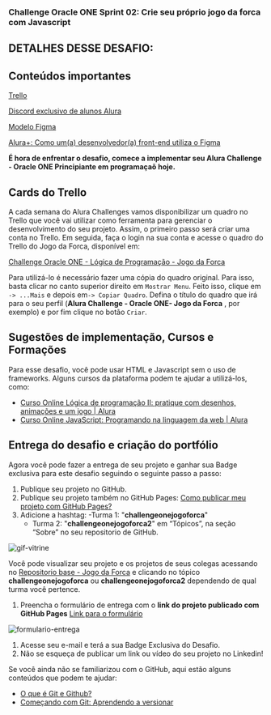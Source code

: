 ### **Challenge Oracle ONE Sprint 02:** Crie seu próprio jogo da forca com Javascript

## DETALHES DESSE DESAFIO:

## Conteúdos importantes

[Trello ](https://trello.com/b/19JvaKPf/jogo-da-forca-alura-challenges-oracle-one)

[Discord exclusivo de alunos Alura ](https://discord.gg/7maV7hJ4dN)

[Modelo Figma ](https://www.figma.com/file/ek5uhIz2fkVmicl3Nj5gSR/Alura-Challenge---Desafio-2---Lógica?node-id=10%3A158)

[Alura+: Como um(a) desenvolvedor(a) front-end utiliza o Figma ](https://cursos.alura.com.br/como-front-end-utiliza-o-figma-c858)

**É hora de enfrentar o desafio, comece a implementar seu Alura Challenge - Oracle ONE Principiante em programaçaõ hoje.**

## Cards do Trello

A cada semana do Alura Challenges vamos disponibilizar um quadro no Trello que você vai utilizar como ferramenta para gerenciar o desenvolvimento do seu projeto. Assim, o primeiro passo será criar uma conta no Trello. Em seguida, faça o login na sua conta e acesse o quadro do Trello do Jogo da Forca, disponível em:

[Challenge Oracle ONE - Lógica de Programação - Jogo da Forca](https://trello.com/b/19JvaKPf/jogo-da-forca-alura-challenges-oracle-one)

Para utilizá-lo é necessário fazer uma cópia do quadro original. Para isso, basta clicar no canto superior direito em `Mostrar Menu`. Feito isso, clique em `-> ...Mais` e depois em`-> Copiar Quadro`. Defina o título do quadro que irá para o seu perfil (**Alura Challenge - Oracle ONE- Jogo da Forca** , por exemplo) e por fim clique no botão `Criar`.

## Sugestões de implementação, Cursos e Formações

Para esse desafio, você pode usar HTML e Javascript sem o uso de frameworks. Alguns cursos da plataforma podem te ajudar a utilizá-los, como:

- [Curso Online Lógica de programação II: pratique com desenhos, animações e um jogo | Alura](https://cursos.alura.com.br/course/logica-programacao-pratica-com-desenho-animacoes-em-jogo)
- [Curso Online JavaScript: Programando na linguagem da web | Alura](https://cursos.alura.com.br/course/javascript-programando-na-linguagem-web)

## Entrega do desafio e criação do portfólio

Agora você pode fazer a entrega de seu projeto e ganhar sua Badge exclusiva para este desafio seguindo o seguinte passo a passo:

1. Publique seu projeto no GitHub.
2. Publique seu projeto também no GitHub Pages: [Como publicar meu projeto com GitHub Pages?](https://docs.github.com/pt/pages/getting-started-with-github-pages/creating-a-github-pages-site)
3. Adicione a hashtag: -Turma 1: "**challengeonejogoforca**"
   - Turma 2: "**challengeonejogoforca2**" em “Tópicos”, na seção “Sobre” no seu repositorio de GitHub.

![gif-vitrine](https://user-images.githubusercontent.com/91544872/153601047-62aee6cb-e3cf-42b3-92c3-7130c996113f.gif)

Você pode visualizar seu projeto e os projetos de seus colegas acessando no [Repositorio base - Jogo da Forca](https://github.com/alura-challenges/challengeonejogoforca) e clicando no tópico **challengeonejogoforca** ou **challengeonejogoforca2** dependendo de qual turma você pertence.

1. Preencha o formulário de entrega com o **link do projeto publicado com GitHub Pages** [Link para o formulário](https://lp.alura.com.br/alura-latam-lp-entrega-de-challenge-one)

![formulario-entrega](https://user-images.githubusercontent.com/91544872/153610784-525ff005-d667-43f1-adcc-155b5274d87b.png)

1. Acesse seu e-mail e terá a sua Badge Exclusiva do Desafio.
2. Não se esqueça de publicar um link ou vídeo do seu projeto no Linkedin!

Se você ainda não se familiarizou com o GitHub, aqui estão alguns conteúdos que podem te ajudar:

- [O que é Git e Github?](https://www.alura.com.br/artigos/o-que-e-git-github)
- [Começando com Git: Aprendendo a versionar](https://www.alura.com.br/artigos/comecando-com-git-aprendendo-versionar)
